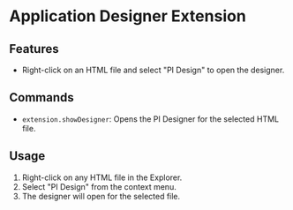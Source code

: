 # Application Designer Extension

## Features

- Right-click on an HTML file and select "PI Design" to open the designer.

## Commands

- `extension.showDesigner`: Opens the PI Designer for the selected HTML file.

## Usage

1. Right-click on any HTML file in the Explorer.
2. Select "PI Design" from the context menu.
3. The designer will open for the selected file.
